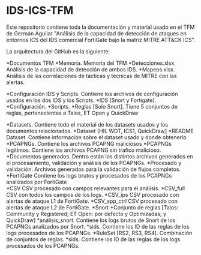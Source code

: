 # IDS-ICS-TFM
Este repositorio contiene toda la documentación y material usado en el TFM de Germán Aguilar "Análisis de la capacidad de detección de ataques en entornos ICS del IDS comercial FortiGate bajo la matriz MITRE ATT&CK ICS".       

La arquitectura del GitHub es la siguiente:

*Documentos TFM
	*Memoria. Memoria del TFM
	*Detecciones.xlsx. Análisis de la capacidad de detección de ambos IDS.
	*Mapeos.xlsx. Análisis de las correlaciones de tácticas y técnicas de MITRE con las alertas.

*Configuración IDS y Scripts. 		Contiene los archivos de configuración usados en los dos IDS y los Scripts.
	*IDS [Snort y Fortigate]. 
		*Configuración.
		*Scripts.
		*Reglas [Solo Snort]. 	Tiene 5 conjuntos de reglas, pertenecientes a Talos, ET Open y QuickDraw


*Datasets. 	Contiene todo el material de los datasets usados y los documentos relacionados.
	*Dataset [HIL WDT, ICS1, QuickDraw]
		*README Dataset. 	Contiene información sobre el dataset usado y donde obtenerlo
		*PCAPNGs. 		Contiene los archivos PCAPNG maliciosos
		*PCAPNGs legitimos. 	Contiene los archivos PCAPNG sin trafico malicioso.
		*Documentos generados. 		Dentro están los distintos archivos generados en el procesamiento, validación y análisis de los PCAPNGs.
			*Procesado y validación. 	Archivos generados para la validación de flujos completos.
			*FortiGate			Contiene los logs brutos y procesados de los PCAPNGs analizados por FortiGate	
				*CSV				CSV procesado con campos relevantes para el análisis.
				*CSV_full			CSV con todos los campos de los logs.
				*CSV_ips			CSV procesado con alertas de ataque L1 de FortiGate.
				*CSV_app_ctrl			CSV procesado con alertas de ataque L2 de FortiGate.
			*Snort
				*Conjunto de reglas [Talos: Community y Registered; ET Open: por defecto y Optimizadas; y QuickDraw]
					*análisis_snort. Contiene los logs brutos de Snort de los PCAPNGs analizados por Snort.
					*sids. Contiene los ID de las reglas de los logs procesados de los PCAPNGs.
				*RuleSet [RS2, RS3, RS4]. Combinación de conjuntos de reglas.
					*sids. Contiene los ID de las reglas de los logs procesados de los PCAPNGs.
